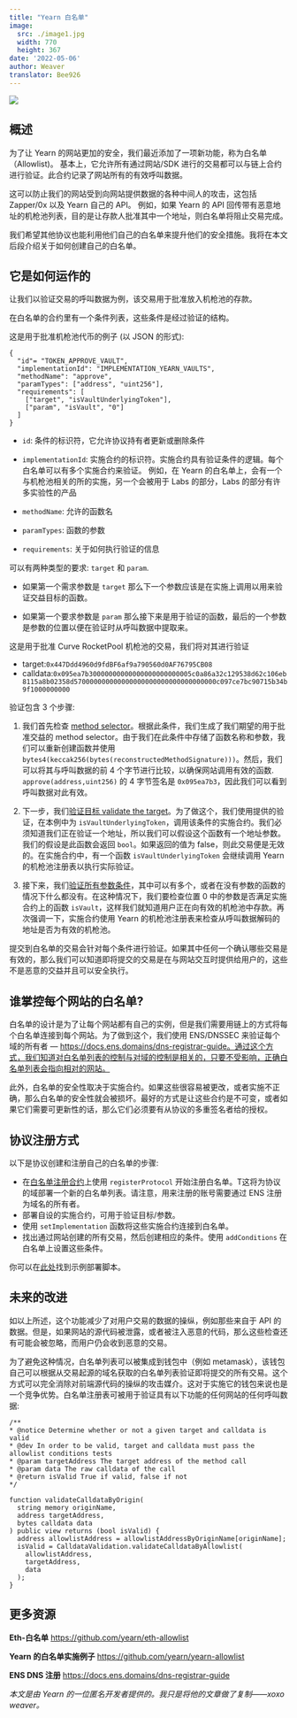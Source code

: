 ```yaml
---
title: "Yearn 白名单"
image:
  src: ./image1.jpg
  width: 770
  height: 367
date: '2022-05-06'
author: Weaver
translator: Bee926
---
```


![](./image1.jpg?w=770&h=367)

## 概述  

为了让 Yearn 的网站更加的安全，我们最近添加了一项新功能，称为白名单（Allowlist)。 基本上，它允许所有通过网站/SDK 进行的交易都可以与链上合约进行验证。此合约记录了网站所有的有效呼叫数据。

这可以防止我们的网站受到向网站提供数据的各种中间人的攻击，这包括 Zapper/0x 以及 Yearn 自己的 API。 例如，如果 Yearn 的 API 回传带有恶意地址的机枪池列表，目的是让存款人批准其中一个地址，则白名单将阻止交易完成。

我们希望其他协议也能利用他们自己的白名单来提升他们的安全措施。我将在本文后段介绍关于如何创建自己的白名单。

## 它是如何运作的  

让我们以验证交易的呼叫数据为例，该交易用于批准放入机枪池的存款。

在白名单的合约里有一个条件列表，这些条件是经过验证的结构。

这是用于批准机枪池代币的例子 (以 JSON 的形式):

```
{
  "id"= "TOKEN_APPROVE_VAULT",
  "implementationId": "IMPLEMENTATION_YEARN_VAULTS",
  "methodName": "approve",
  "paramTypes": ["address", "uint256"],
  "requirements": [
    ["target", "isVaultUnderlyingToken"],
    ["param", "isVault", "0"]
  ]
}
```

- `id`: 条件的标识符，它允许协议持有者更新或删除条件  

- `implementationId`: 实施合约的标识符。实施合约具有验证条件的逻辑。每个白名单可以有多个实施合约来验证。 例如，在 Yearn 的白名单上，会有一个与机枪池相关的所的实施，另一个会被用于 Labs 的部分，Labs 的部分有许多实验性的产品  

- `methodName`: 允许的函数名  

- `paramTypes`: 函数的参数  

- `requirements`: 关于如何执行验证的信息  

可以有两种类型的要求: `target` 和 `param`.

- 如果第一个需求参数是 `target` 那么下一个参数应该是在实施上调用以用来验证交益目标的函数。

- 如果第一个要求参数是 `param` 那么接下来是用于验证的函数，最后的一个参数是参数的位置以便在验证时从呼叫数据中提取来。

这是用于批准 Curve RocketPool 机枪池的交易，我们将对其进行验证

- target:`0x447Ddd4960d9fdBF6af9a790560d0AF76795CB08`  
- calldata:`0x095ea7b30000000000000000000000005c0a86a32c129538d62c106eb8115a8b02358d570000000000000000000000000000000000c097ce7bc90715b34b9f1000000000`  

验证包含 3 个步骤:

1. 我们首先检查 [method selector](https://github.com/yearn/eth-allowlist/blob/03f2a9ad5716abd0dbfc6d45885f5d6a04061edc/contracts/libraries/CalldataValidation.sol#L72)。根据此条件，我们生成了我们期望的用于批准交益的 method selector。由于我们在此条件中存储了函数名称和参数，我们可以重新创建函数并使用 `bytes4(keccak256(bytes(reconstructedMethodSignature)))`。然后，我们可以将其与呼叫数据的前 4 个字节进行比较，以确保网站调用有效的函数. `approve(address,uint256)` 的 4 字节签名是 `0x095ea7b3`，因此我们可以看到呼叫数据对此有效。

2. 下一步，我们[验证目标 validate the target](https://github.com/yearn/eth-allowlist/blob/03f2a9ad5716abd0dbfc6d45885f5d6a04061edc/contracts/libraries/CalldataValidation.sol#L50)。为了做这个，我们使用提供的验证，在本例中为 `isVaultUnderlyingToken`，调用该条件的实施合约。我们必须知道我们正在验证一个地址，所以我们可以假设这个函数有一个地址参数。我们的假设是此函数会返回 `bool`。如果返回的值为 false，则此交易便是无效的。在实施合约中，有一个函数 `isVaultUnderlyingToken` 会继续调用 Yearn 的机枪池注册表以执行实际验证。

3. 接下来，我们[验证所有参数条件](https://github.com/yearn/eth-allowlist/blob/03f2a9ad5716abd0dbfc6d45885f5d6a04061edc/contracts/libraries/CalldataValidation.sol#L95)，其中可以有多个，或者在没有参数的函数的情况下什么都没有。在这种情况下，我们要检查位置 0 中的参数是否满足实施合约上的函数 `isVault`，这样我们就知道用户正在向有效的机枪池中存款。再次强调一下，实施合约使用 Yearn 的机枪池注册表来检查从呼叫数据解码的地址是否为有效的机枪池。

提交到白名单的交易会针对每个条件进行验证。如果其中任何一个确认哪些交易是有效的，那么我们可以知道即将提交的交易是在与网站交互时提供给用户的，这些不是恶意的交益并且可以安全执行。

## 谁掌控每个网站的白名单?

白名单的设计是为了让每个网站都有自己的实例，但是我们需要用链上的方式将每个白名单连接到每个网站。为了做到这个，我们使用 ENS/DNSSEC 来验证每个域的所有者 — https://docs.ens.domains/dns-registrar-guide。通过这个方式，我们知道对白名单列表的控制与对域的控制是相关的，只要不受影响，正确白名单列表会指向相对的网站。

此外，白名单的安全性取决于实施合约。如果这些很容易被更改，或者实施不正确，那么白名单的安全性就会被损坏。最好的方式是让这些合约是不可变，或者如果它们需要可更新性的话，那么它们必须要有从协议的多重签名者给的授权。

## 协议注册方式

以下是协议创建和注册自己的白名单的步骤:

- 在[白名单注册合约](https://etherscan.io/address/0xb39c4EF6c7602f1888E3f3347f63F26c158c0336)上使用 `registerProtocol` 开始注册白名单。T这将为协议的域部署一个新的白名单列表。请注意，用来注册的账号需要通过 ENS 注册为域名的所有者。
- 部署自设的实施合约，可用于验证目标/参数。
- 使用 `setImplementation` 函数将这些实施合约连接到白名单。
- 找出通过网站创建的所有交易，然后创建相应的条件。使用 `addConditions` 在白名单上设置这些条件。

你可以在[此处](https://github.com/yearn/yearn-allowlist/blob/main/scripts/chains/250/deploy.py)找到示例部署脚本。

## 未来的改进

如以上所述，这个功能减少了对用户交易的数据的操纵，例如那些来自于 API 的数据。但是，如果网站的源代码被泄露，或者被注入恶意的代码，那么这些检查还有可能会被忽略，而用户仍会收到恶意的交易。

为了避免这种情况，白名单列表可以被集成到钱包中（例如 metamask），该钱包自己可以根据从交易起源的域名获取的白名单列表验证即将提交的所有交易。这个方式可以完全消除对前端源代码的操纵的攻击媒介。这对于实施它的钱包来说也是一个竞争优势。白名单注册表可被用于验证具有以下功能的任何网站的任何呼叫数据:

```
/**
* @notice Determine whether or not a given target and calldata is valid
* @dev In order to be valid, target and calldata must pass the allowlist conditions tests
* @param targetAddress The target address of the method call
* @param data The raw calldata of the call
* @return isValid True if valid, false if not
*/
   
function validateCalldataByOrigin(
  string memory originName,
  address targetAddress,
  bytes calldata data
) public view returns (bool isValid) {
  address allowlistAddress = allowlistAddressByOriginName[originName];
  isValid = CalldataValidation.validateCalldataByAllowlist(
    allowlistAddress,
    targetAddress,
    data
  );
}
```

## 更多资源

**Eth-白名单**
https://github.com/yearn/eth-allowlist

**Yearn 的白名单实施例子**
https://github.com/yearn/yearn-allowlist

**ENS DNS 注册**
https://docs.ens.domains/dns-registrar-guide

*本文是由 Yearn 的一位匿名开发者提供的。我只是将他的文章做了复制——xoxo weaver。*
